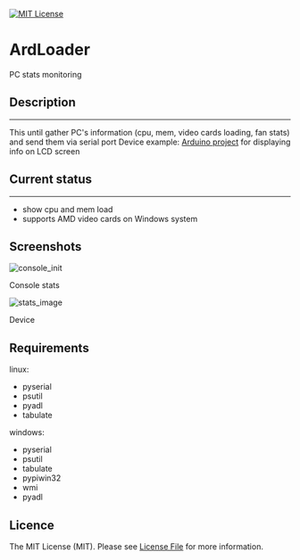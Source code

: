 [![MIT License][license-shield]][license-url]

# ArdLoader

PC stats monitoring

## Description
-----------
This until gather PC's information (cpu, mem, video cards loading, fan stats) and send them via serial port
Device example: [Arduino project](https://github.com/flotzilla/WminiLoad) for displaying info on LCD screen

## Current status
------------
* show cpu and mem load
* supports AMD video cards on Windows system

## Screenshots
![console_init](https://user-images.githubusercontent.com/3332506/78721597-82ea3680-7930-11ea-93f8-671dab2160fc.png)

Console stats

![stats_image](https://user-images.githubusercontent.com/3332506/78722081-70bcc800-7931-11ea-81a5-37a7e3a127c5.jpg)

Device

## Requirements
linux:
* pyserial
* psutil
* pyadl
* tabulate

windows:
* pyserial
* psutil
* tabulate
* pypiwin32
* wmi
* pyadl

## Licence
The MIT License (MIT). Please see [License File](https://github.com/flotzilla/container/blob/master/LICENCE.md) for more information.

[license-shield]: https://img.shields.io/github/license/othneildrew/Best-README-Template.svg?style=flat-square
[license-url]: https://github.com/flotzilla/ArdLoader/blob/master/LICENCE.md